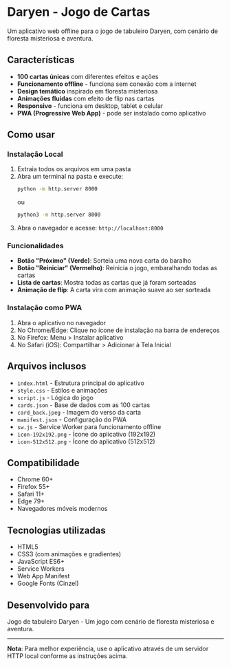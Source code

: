 # Daryen - Jogo de Cartas

Um aplicativo web offline para o jogo de tabuleiro Daryen, com cenário de floresta misteriosa e aventura.

## Características

- **100 cartas únicas** com diferentes efeitos e ações
- **Funcionamento offline** - funciona sem conexão com a internet
- **Design temático** inspirado em floresta misteriosa
- **Animações fluidas** com efeito de flip nas cartas
- **Responsivo** - funciona em desktop, tablet e celular
- **PWA (Progressive Web App)** - pode ser instalado como aplicativo

## Como usar

### Instalação Local

1. Extraia todos os arquivos em uma pasta
2. Abra um terminal na pasta e execute:
   ```bash
   python -m http.server 8000
   ```
   ou
   ```bash
   python3 -m http.server 8000
   ```
3. Abra o navegador e acesse: `http://localhost:8000`

### Funcionalidades

- **Botão "Próximo" (Verde)**: Sorteia uma nova carta do baralho
- **Botão "Reiniciar" (Vermelho)**: Reinicia o jogo, embaralhando todas as cartas
- **Lista de cartas**: Mostra todas as cartas que já foram sorteadas
- **Animação de flip**: A carta vira com animação suave ao ser sorteada

### Instalação como PWA

1. Abra o aplicativo no navegador
2. No Chrome/Edge: Clique no ícone de instalação na barra de endereços
3. No Firefox: Menu > Instalar aplicativo
4. No Safari (iOS): Compartilhar > Adicionar à Tela Inicial

## Arquivos inclusos

- `index.html` - Estrutura principal do aplicativo
- `style.css` - Estilos e animações
- `script.js` - Lógica do jogo
- `cards.json` - Base de dados com as 100 cartas
- `card_back.jpeg` - Imagem do verso da carta
- `manifest.json` - Configuração do PWA
- `sw.js` - Service Worker para funcionamento offline
- `icon-192x192.png` - Ícone do aplicativo (192x192)
- `icon-512x512.png` - Ícone do aplicativo (512x512)

## Compatibilidade

- Chrome 60+
- Firefox 55+
- Safari 11+
- Edge 79+
- Navegadores móveis modernos

## Tecnologias utilizadas

- HTML5
- CSS3 (com animações e gradientes)
- JavaScript ES6+
- Service Workers
- Web App Manifest
- Google Fonts (Cinzel)

## Desenvolvido para

Jogo de tabuleiro Daryen - Um jogo com cenário de floresta misteriosa e aventura.

---

**Nota**: Para melhor experiência, use o aplicativo através de um servidor HTTP local conforme as instruções acima.

